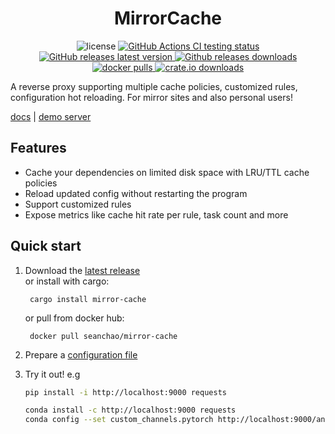 <h1 align="center">MirrorCache</h1>

<div align="center">
    <img src="https://img.shields.io/github/license/SeanChao/mirror-cache?color=blue&style=flat-square" alt="license"/>
  <a href="https://github.com/SeanChao/mirror-cache/actions/workflows/ci.yml">
    <img src="https://img.shields.io/github/workflow/status/seanchao/mirror-cache/Test?label=Test&logo=github&style=flat-square" alt="GitHub Actions CI testing status"/>
  </a>
  <a href="https://github.com/SeanChao/mirror-cache/releases/latest">
    <img src="https://img.shields.io/github/v/release/seanchao/mirror-cache?sort=semver&style=flat-square" alt="GitHub releases latest version"/>
  </a>
  <a href="https://github.com/SeanChao/mirror-cache/releases">
    <img src="https://img.shields.io/github/downloads/seanchao/mirror-cache/total?label=downloads&style=flat-square" alt="Github releases downloads"/>
  </a>
  <a href="https://hub.docker.com/r/seanchao/mirror-cache">
    <img src="https://img.shields.io/docker/pulls/seanchao/mirror-cache?style=flat-square" alt="docker pulls"/>
  </a>
  <a href="https://crates.io/crates/mirror-cache">
    <img src="https://img.shields.io/crates/d/mirror-cache?label=crates.io&style=flat-square" alt="crate.io downloads"/>
  </a>
</div>

A reverse proxy supporting multiple cache policies, customized rules, configuration hot reloading. For mirror sites and also personal users!

[docs](docs/README.md) | [demo server](https://mirrors.seanchao.xyz)

## Features

- Cache your dependencies on limited disk space with LRU/TTL cache policies
- Reload updated config without restarting the program
- Support customized rules
- Expose metrics like cache hit rate per rule, task count and more

## Quick start

1. Download the [latest release](https://github.com/SeanChao/mirror-cache/releases/latest)  
    or install with cargo:

        cargo install mirror-cache

    or pull from docker hub:

        docker pull seanchao/mirror-cache

2. Prepare a [configuration file](config.yml)

3. Try it out! e.g

    ```sh
    pip install -i http://localhost:9000 requests

    conda install -c http://localhost:9000 requests
    conda config --set custom_channels.pytorch http://localhost:9000/anaconda/cloud/ && conda install -c pytorch -y --download-only -v torchtext
    ```
